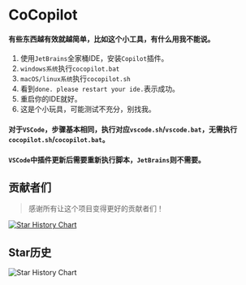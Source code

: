 # CoCopilot

#### 有些东西越有效就越简单，比如这个小工具，有什么用我不能说。

1. 使用`JetBrains`全家桶IDE，安装`Copilot`插件。
2. `windows系统`执行`cocopilot.bat`
3. `macOS/linux系统`执行`cocopilot.sh`
4. 看到`done. please restart your ide.`表示成功。
5. 重启你的IDE就好。
6. 这是个小玩具，可能测试不充分，别找我。

#### 对于`VSCode`，步骤基本相同，执行对应`vscode.sh`/`vscode.bat`，**无需执行**`cocopilot.sh`/`cocopilot.bat`。
#### `VSCode`中插件更新后需要重新执行脚本，`JetBrains`则不需要。


## 贡献者们

> 感谢所有让这个项目变得更好的贡献者们！

[![Star History Chart](https://contrib.rocks/image?repo=pengzhile/cocopilot)](https://github.com/pengzhile/cocopilot/graphs/contributors)

## Star历史

![Star History Chart](https://api.star-history.com/svg?repos=pengzhile/cocopilot&type=Date)
